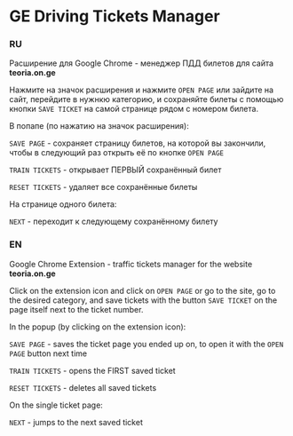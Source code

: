 # GE Driving Tickets Manager

### RU
Расширение для Google Chrome - 
менеджер ПДД билетов для сайта **teoria.on.ge**

Нажмите на значок расширения и нажмите `OPEN PAGE`
или зайдите на сайт, перейдите в нужнкю категорию,
и сохраняйте билеты с помощью кнопки 
`SAVE TICKET` на самой странице рядом с номером билета.

В попапе (по нажатию на значок расширения):

`SAVE PAGE` - сохраняет страницу билетов, на которой вы закончили,
чтобы в следующий раз открыть её по кнопке `OPEN PAGE`

`TRAIN TICKETS` - открывает ПЕРВЫЙ сохранённый билет

`RESET TICKETS` - удаляет все сохранённые билеты

На странице одного билета:

`NEXT` - переходит к следующему сохранённому билету

### EN
Google Chrome Extension -
traffic tickets manager for the website **teoria.on.ge**

Click on the extension icon and click on `OPEN PAGE`
or go to the site, go to the desired category,
and save tickets with the button
`SAVE TICKET` on the page itself next to the ticket number.

In the popup (by clicking on the extension icon):

`SAVE PAGE` - saves the ticket page you ended up on,
to open it with the `OPEN PAGE` button next time

`TRAIN TICKETS` - opens the FIRST saved ticket

`RESET TICKETS` - deletes all saved tickets

On the single ticket page:

`NEXT` - jumps to the next saved ticket